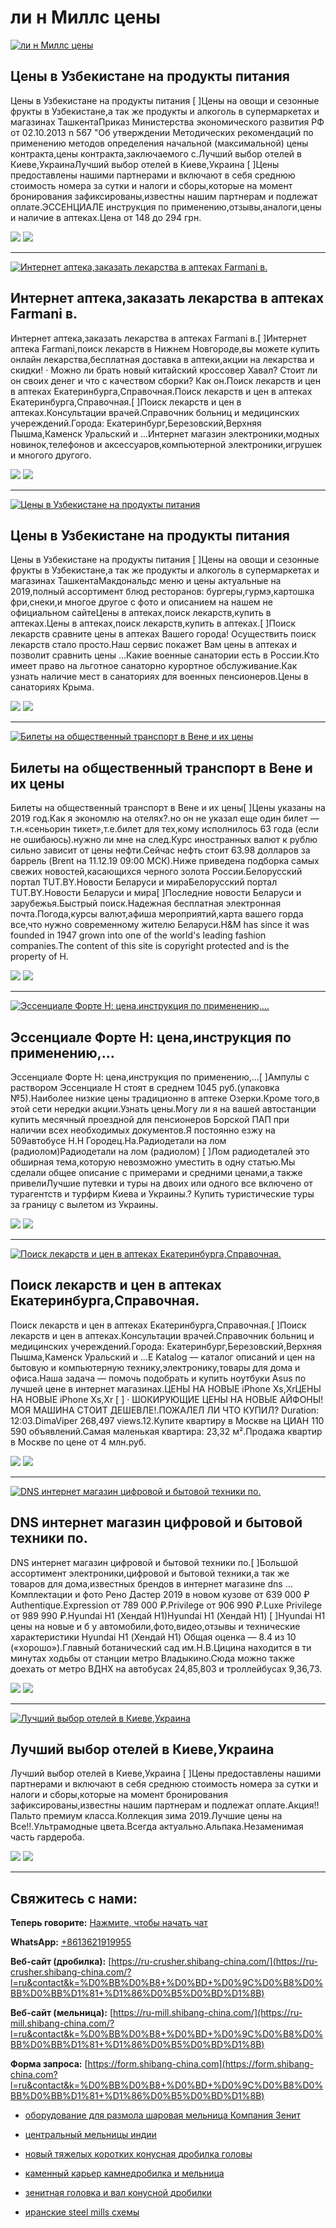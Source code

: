 # ли н Миллс цены

<a href="https://swt.shibang-china.com/?l=ru&img&k=%D0%BB%D0%B8+%D0%BD+%D0%9C%D0%B8%D0%BB%D0%BB%D1%81+%D1%86%D0%B5%D0%BD%D1%8B" target="_blank">![ли н Миллс цены](http://static.shibang-china.com/all-800x300/397.jpg)</a>

## Цены в Узбекистане на продукты питания
Цены в Узбекистане на продукты питания [ ]Цены на овощи и сезонные фрукты в Узбекистане,а так же продукты и алкоголь в супермаркетах и магазинах ТашкентаПриказ Министерства экономического развития РФ от 02.10.2013 n 567 &quot;Об утверждении Методических рекомендаций по применению методов определения начальной (максимальной) цены контракта,цены контракта,заключаемого с.Лучший выбор отелей в Киеве,УкраинаЛучший выбор отелей в Киеве,Украина [ ]Цены предоставлены нашими партнерами и включают в себя среднюю стоимость номера за сутки и налоги и сборы,которые на момент бронирования зафиксированы,известны нашим партнерам и подлежат оплате.ЭССЕНЦИАЛЕ инструкция по применению,отзывы,аналоги,цены и наличие в аптеках.Цена от 148 до 294 грн.


<a href="https://whatsapp.shibangsoft.com/WhatsApp.php" target="_blank" title="WhatsApp">![](http://static.shibang-china.com/icon/whatsapp.png)</a> <a href="https://swt.shibang-china.com/?l=ru&icon&k=%D0%BB%D0%B8+%D0%BD+%D0%9C%D0%B8%D0%BB%D0%BB%D1%81+%D1%86%D0%B5%D0%BD%D1%8B" target="_blank">![](http://static.shibang-china.com/icon/chat-ru.png)</a>

---

<a href="https://swt.shibang-china.com/?l=ru&img&k=%D0%BB%D0%B8+%D0%BD+%D0%9C%D0%B8%D0%BB%D0%BB%D1%81+%D1%86%D0%B5%D0%BD%D1%8B" target="_blank">![Интернет аптека,заказать лекарства в аптеках Farmani в.](http://static.shibang-china.com/all-800x300/1302.jpg)</a>

## Интернет аптека,заказать лекарства в аптеках Farmani в.
Интернет аптека,заказать лекарства в аптеках Farmani в.[ ]Интернет аптека Farmani,поиск лекарств в Нижнем Новгороде,вы можете купить онлайн лекарства,бесплатная доставка в аптеки,акции на лекарства и скидки!&nbsp;&#0183;&#32;Можно ли брать новый китайский кроссовер Хавал? Стоит ли он своих денег и что с качеством сборки? Как он.Поиск лекарств и цен в аптеках Екатеринбурга,Cправочная.Поиск лекарств и цен в аптеках Екатеринбурга,Cправочная.[ ]Поиск лекарств и цен в аптеках.Консультации врачей.Справочник больниц и медицинских учереждений.Города: Екатеринбург,Березовский,Верхняя Пышма,Каменск Уральский и …Интернет магазин электроники,модных новинок,телефонов и аксессуаров,компьютерной электроники,игрушек и многого другого.


<a href="https://whatsapp.shibangsoft.com/WhatsApp.php" target="_blank" title="WhatsApp">![](http://static.shibang-china.com/icon/whatsapp.png)</a> <a href="https://swt.shibang-china.com/?l=ru&icon&k=%D0%BB%D0%B8+%D0%BD+%D0%9C%D0%B8%D0%BB%D0%BB%D1%81+%D1%86%D0%B5%D0%BD%D1%8B" target="_blank">![](http://static.shibang-china.com/icon/chat-ru.png)</a>

---

<a href="https://swt.shibang-china.com/?l=ru&img&k=%D0%BB%D0%B8+%D0%BD+%D0%9C%D0%B8%D0%BB%D0%BB%D1%81+%D1%86%D0%B5%D0%BD%D1%8B" target="_blank">![Цены в Узбекистане на продукты питания](http://static.shibang-china.com/all-800x300/546.jpg)</a>

## Цены в Узбекистане на продукты питания
Цены в Узбекистане на продукты питания [ ]Цены на овощи и сезонные фрукты в Узбекистане,а так же продукты и алкоголь в супермаркетах и магазинах ТашкентаМакдональдс меню и цены актуальные на 2019,полный ассортимент блюд ресторанов: бургеры,гурмэ,картошка фри,снеки,и многое другое с фото и описанием на нашем не официальном сайтеЦены в аптеках,поиск лекарств,купить в аптеках.Цены в аптеках,поиск лекарств,купить в аптеках.[ ]Поиск лекарств сравните цены в аптеках Вашего города! Осуществить поиск лекарств стало просто.Наш сервис покажет Вам цены в аптеках и позволит сравнить цены …Какие военные санатории есть в России.Кто имеет право на льготное санаторно курортное обслуживание.Как узнать наличие мест в санаториях для военных пенсионеров.Цены в санаториях Крыма.


<a href="https://whatsapp.shibangsoft.com/WhatsApp.php" target="_blank" title="WhatsApp">![](http://static.shibang-china.com/icon/whatsapp.png)</a> <a href="https://swt.shibang-china.com/?l=ru&icon&k=%D0%BB%D0%B8+%D0%BD+%D0%9C%D0%B8%D0%BB%D0%BB%D1%81+%D1%86%D0%B5%D0%BD%D1%8B" target="_blank">![](http://static.shibang-china.com/icon/chat-ru.png)</a>

---

<a href="https://swt.shibang-china.com/?l=ru&img&k=%D0%BB%D0%B8+%D0%BD+%D0%9C%D0%B8%D0%BB%D0%BB%D1%81+%D1%86%D0%B5%D0%BD%D1%8B" target="_blank">![Билеты на общественный транспорт в Вене и их цены](http://static.shibang-china.com/all-800x300/460.jpg)</a>

## Билеты на общественный транспорт в Вене и их цены
Билеты на общественный транспорт в Вене и их цены[ ]Цены указаны на 2019 год.Как я экономлю на отелях?.но он не указал еще один билет — т.н.&#171;сеньорин тикет&#187;,т.е.билет для тех,кому исполнилось 63 года (если не ошибаюсь).нужно ли мне на след.Курс иностранных валют к рублю сильно зависит от цены нефти.Сейчас нефть стоит 63.98 долларов за баррель (Brent на 11.12.19 09:00 МСК).Ниже приведена подборка самых свежих новостей,касающихся черного золота России.Белорусский портал TUT.BY.Новости Беларуси и мираБелорусский портал TUT.BY.Новости Беларуси и мира[ ]Последние новости Беларуси и зарубежья.Быстрый поиск.Надежная бесплатная электронная почта.Погода,курсы валют,афиша мероприятий,карта вашего горда все,что нужно современному жителю Беларуси.H&amp;M has since it was founded in 1947 grown into one of the world's leading fashion companies.The content of this site is copyright protected and is the property of H.


<a href="https://whatsapp.shibangsoft.com/WhatsApp.php" target="_blank" title="WhatsApp">![](http://static.shibang-china.com/icon/whatsapp.png)</a> <a href="https://swt.shibang-china.com/?l=ru&icon&k=%D0%BB%D0%B8+%D0%BD+%D0%9C%D0%B8%D0%BB%D0%BB%D1%81+%D1%86%D0%B5%D0%BD%D1%8B" target="_blank">![](http://static.shibang-china.com/icon/chat-ru.png)</a>

---

<a href="https://swt.shibang-china.com/?l=ru&img&k=%D0%BB%D0%B8+%D0%BD+%D0%9C%D0%B8%D0%BB%D0%BB%D1%81+%D1%86%D0%B5%D0%BD%D1%8B" target="_blank">![Эссенциале Форте Н: цена,инструкция по применению,…](http://static.shibang-china.com/all-800x300/116.jpg)</a>

## Эссенциале Форте Н: цена,инструкция по применению,…
Эссенциале Форте Н: цена,инструкция по применению,…[ ]Ампулы с раствором Эссенциале Н стоят в среднем 1045 руб.(упаковка №5).Наиболее низкие цены традиционно в аптеке Озерки.Кроме того,в этой сети нередки акции.Узнать цены.Могу ли я на вашей автостанции купить месячный проездной для пенсионеров Борской ПАП при наличии всех необходимых документов.Я постоянно езжу на 509автобусе Н.Н Городец.На.Радиодетали на лом (радиолом)Радиодетали на лом (радиолом) [ ]Лом радиодеталей это обширная тема,которую невозможно уместить в одну статью.Мы сделали общее описание с примерами и средними ценами,а также привелиЛучшие путевки и туры на двоих или одного все включено от турагентств и турфирм Киева и Украины.? Купить туристические туры за границу с вылетом из Украины.


<a href="https://whatsapp.shibangsoft.com/WhatsApp.php" target="_blank" title="WhatsApp">![](http://static.shibang-china.com/icon/whatsapp.png)</a> <a href="https://swt.shibang-china.com/?l=ru&icon&k=%D0%BB%D0%B8+%D0%BD+%D0%9C%D0%B8%D0%BB%D0%BB%D1%81+%D1%86%D0%B5%D0%BD%D1%8B" target="_blank">![](http://static.shibang-china.com/icon/chat-ru.png)</a>

---

<a href="https://swt.shibang-china.com/?l=ru&img&k=%D0%BB%D0%B8+%D0%BD+%D0%9C%D0%B8%D0%BB%D0%BB%D1%81+%D1%86%D0%B5%D0%BD%D1%8B" target="_blank">![Поиск лекарств и цен в аптеках Екатеринбурга,Cправочная.](http://static.shibang-china.com/all-800x300/1345.jpg)</a>

## Поиск лекарств и цен в аптеках Екатеринбурга,Cправочная.
Поиск лекарств и цен в аптеках Екатеринбурга,Cправочная.[ ]Поиск лекарств и цен в аптеках.Консультации врачей.Справочник больниц и медицинских учереждений.Города: Екатеринбург,Березовский,Верхняя Пышма,Каменск Уральский и …E Katalog — каталог описаний и цен на бытовую и компьютерную технику,электронику,товары для дома и офиса.Наша задача — помочь подобрать и купить ноутбуки Asus по лучшей цене в интернет магазинах.ЦЕНЫ НА НОВЫЕ iPhone Xs,XrЦЕНЫ НА НОВЫЕ iPhone Xs,Xr [ ]&nbsp;&#0183;&#32;ШОКИРУЮЩИЕ ЦЕНЫ НА НОВЫЕ АЙФОНЫ! МОЯ МАШИНА СТОИТ ДЕШЕВЛЕ!.ПОЖАЛЕЛ ЛИ ЧТО КУПИЛ? Duration: 12:03.DimaViper 268,497 views.12.Купите квартиру в Москве на ЦИАН 110 590 объявлений.Самая маленькая квартира: 23,32 м&#178;.Продажа квартир в Москве по цене от 4 млн.руб.


<a href="https://whatsapp.shibangsoft.com/WhatsApp.php" target="_blank" title="WhatsApp">![](http://static.shibang-china.com/icon/whatsapp.png)</a> <a href="https://swt.shibang-china.com/?l=ru&icon&k=%D0%BB%D0%B8+%D0%BD+%D0%9C%D0%B8%D0%BB%D0%BB%D1%81+%D1%86%D0%B5%D0%BD%D1%8B" target="_blank">![](http://static.shibang-china.com/icon/chat-ru.png)</a>

---

<a href="https://swt.shibang-china.com/?l=ru&img&k=%D0%BB%D0%B8+%D0%BD+%D0%9C%D0%B8%D0%BB%D0%BB%D1%81+%D1%86%D0%B5%D0%BD%D1%8B" target="_blank">![DNS интернет магазин цифровой и бытовой техники по.](http://static.shibang-china.com/all-800x300/1494.jpg)</a>

## DNS интернет магазин цифровой и бытовой техники по.
DNS интернет магазин цифровой и бытовой техники по.[ ]Большой ассортимент электроники,цифровой и бытовой техники,а так же товаров для дома,известных брендов в интернет магазине dns …Комплектации и фото Рено Дастер 2019 в новом кузове от 639 000 ₽ Authentique.Expression от 789 000 ₽.Privilege от 906 990 ₽.Luxe Privilege от 989 990 ₽.Hyundai H1 (Хендай Н1)Hyundai H1 (Хендай Н1) [ ]Hyundai H1 цены на новые и б у автомобили,фото,видео,отзывы и технические характеристики Hyundai H1 (Хендай Н1) Общая оценка — 8.4 из 10 (&#171;хорошо&#187;).Главный ботанический сад им.Н.В.Цицина находится в ти минутах ходьбы от станции метро Владыкино.Сюда можно также доехать от метро ВДНХ на автобусах 24,85,803 и троллейбусах 9,36,73.


<a href="https://whatsapp.shibangsoft.com/WhatsApp.php" target="_blank" title="WhatsApp">![](http://static.shibang-china.com/icon/whatsapp.png)</a> <a href="https://swt.shibang-china.com/?l=ru&icon&k=%D0%BB%D0%B8+%D0%BD+%D0%9C%D0%B8%D0%BB%D0%BB%D1%81+%D1%86%D0%B5%D0%BD%D1%8B" target="_blank">![](http://static.shibang-china.com/icon/chat-ru.png)</a>

---

<a href="https://swt.shibang-china.com/?l=ru&img&k=%D0%BB%D0%B8+%D0%BD+%D0%9C%D0%B8%D0%BB%D0%BB%D1%81+%D1%86%D0%B5%D0%BD%D1%8B" target="_blank">![Лучший выбор отелей в Киеве,Украина](http://static.shibang-china.com/all-800x300/155.jpg)</a>

## Лучший выбор отелей в Киеве,Украина
Лучший выбор отелей в Киеве,Украина [ ]Цены предоставлены нашими партнерами и включают в себя среднюю стоимость номера за сутки и налоги и сборы,которые на момент бронирования зафиксированы,известны нашим партнерам и подлежат оплате.Акция!! Пальто премиум класса.Коллекция зима 2019.Лучшие цены на Все!!.Ультрамодные цвета.Всегда актуально.Альпака.Незаменимая часть гардероба.

<a href="https://whatsapp.shibangsoft.com/WhatsApp.php" target="_blank" title="WhatsApp">![](http://static.shibang-china.com/icon/whatsapp.png)</a> <a href="https://swt.shibang-china.com/?l=ru&icon&k=%D0%BB%D0%B8+%D0%BD+%D0%9C%D0%B8%D0%BB%D0%BB%D1%81+%D1%86%D0%B5%D0%BD%D1%8B" target="_blank">![](http://static.shibang-china.com/icon/chat-ru.png)</a>

---
## Свяжитесь с нами:

**Теперь говорите:** [Нажмите, чтобы начать чат](https://swt.shibang-china.com?l=ru&contact&k=%D0%BB%D0%B8+%D0%BD+%D0%9C%D0%B8%D0%BB%D0%BB%D1%81+%D1%86%D0%B5%D0%BD%D1%8B)

**WhatsApp:**  [+8613621919955](https://whatsapp.shibangsoft.com/WhatsApp.php)

**Веб-сайт (дробилка):** [https://ru-crusher.shibang-china.com/](https://ru-crusher.shibang-china.com/?l=ru&contact&k=%D0%BB%D0%B8+%D0%BD+%D0%9C%D0%B8%D0%BB%D0%BB%D1%81+%D1%86%D0%B5%D0%BD%D1%8B)

**Веб-сайт (мельница):** [https://ru-mill.shibang-china.com/](https://ru-mill.shibang-china.com/?l=ru&contact&k=%D0%BB%D0%B8+%D0%BD+%D0%9C%D0%B8%D0%BB%D0%BB%D1%81+%D1%86%D0%B5%D0%BD%D1%8B)

**Форма запроса:** [https://form.shibang-china.com](https://form.shibang-china.com?l=ru&contact&k=%D0%BB%D0%B8+%D0%BD+%D0%9C%D0%B8%D0%BB%D0%BB%D1%81+%D1%86%D0%B5%D0%BD%D1%8B)

* [оборудование для размола шаровая мельница Компания Зенит](../111/%D0%BE%D0%B1%D0%BE%D1%80%D1%83%D0%B4%D0%BE%D0%B2%D0%B0%D0%BD%D0%B8%D0%B5%20%D0%B4%D0%BB%D1%8F%20%D1%80%D0%B0%D0%B7%D0%BC%D0%BE%D0%BB%D0%B0%20%D1%88%D0%B0%D1%80%D0%BE%D0%B2%D0%B0%D1%8F%20%D0%BC%D0%B5%D0%BB%D1%8C%D0%BD%D0%B8%D1%86%D0%B0%20%D0%9A%D0%BE%D0%BC%D0%BF%D0%B0%D0%BD%D0%B8%D1%8F%20%D0%97%D0%B5%D0%BD%D0%B8%D1%82.md)

* [центральный мельницы индии](../107/%D1%86%D0%B5%D0%BD%D1%82%D1%80%D0%B0%D0%BB%D1%8C%D0%BD%D1%8B%D0%B9%20%D0%BC%D0%B5%D0%BB%D1%8C%D0%BD%D0%B8%D1%86%D1%8B%20%D0%B8%D0%BD%D0%B4%D0%B8%D0%B8.md)

* [новый тяжелых коротких конусная дробилка головы](../107/%D0%BD%D0%BE%D0%B2%D1%8B%D0%B9%20%D1%82%D1%8F%D0%B6%D0%B5%D0%BB%D1%8B%D1%85%20%D0%BA%D0%BE%D1%80%D0%BE%D1%82%D0%BA%D0%B8%D1%85%20%D0%BA%D0%BE%D0%BD%D1%83%D1%81%D0%BD%D0%B0%D1%8F%20%D0%B4%D1%80%D0%BE%D0%B1%D0%B8%D0%BB%D0%BA%D0%B0%20%D0%B3%D0%BE%D0%BB%D0%BE%D0%B2%D1%8B.md)

* [каменный карьер камнедробилка и мельница](../118/%D0%BA%D0%B0%D0%BC%D0%B5%D0%BD%D0%BD%D1%8B%D0%B9%20%D0%BA%D0%B0%D1%80%D1%8C%D0%B5%D1%80%20%D0%BA%D0%B0%D0%BC%D0%BD%D0%B5%D0%B4%D1%80%D0%BE%D0%B1%D0%B8%D0%BB%D0%BA%D0%B0%20%D0%B8%20%D0%BC%D0%B5%D0%BB%D1%8C%D0%BD%D0%B8%D1%86%D0%B0.md)

* [зенитная головка и вал конусной дробилки](../119/%D0%B7%D0%B5%D0%BD%D0%B8%D1%82%D0%BD%D0%B0%D1%8F%20%D0%B3%D0%BE%D0%BB%D0%BE%D0%B2%D0%BA%D0%B0%20%D0%B8%20%D0%B2%D0%B0%D0%BB%20%D0%BA%D0%BE%D0%BD%D1%83%D1%81%D0%BD%D0%BE%D0%B9%20%D0%B4%D1%80%D0%BE%D0%B1%D0%B8%D0%BB%D0%BA%D0%B8.md)

* [иранские steel mills схемы](../114/%D0%B8%D1%80%D0%B0%D0%BD%D1%81%D0%BA%D0%B8%D0%B5%20steel%20mills%20%D1%81%D1%85%D0%B5%D0%BC%D1%8B.md)
